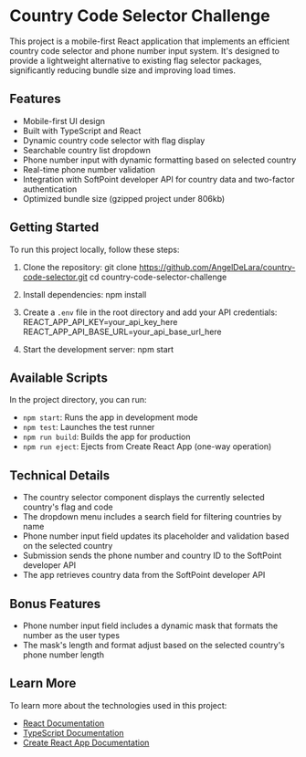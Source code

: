 # Country Code Selector Challenge

This project is a mobile-first React application that implements an efficient country code selector and phone number input system. It's designed to provide a lightweight alternative to existing flag selector packages, significantly reducing bundle size and improving load times.

## Features

- Mobile-first UI design
- Built with TypeScript and React
- Dynamic country code selector with flag display
- Searchable country list dropdown
- Phone number input with dynamic formatting based on selected country
- Real-time phone number validation
- Integration with SoftPoint developer API for country data and two-factor authentication
- Optimized bundle size (gzipped project under 806kb)

## Getting Started

To run this project locally, follow these steps:

1. Clone the repository:
   git clone https://github.com/AngelDeLara/country-code-selector.git
   cd country-code-selector-challenge

2. Install dependencies:
   npm install

3. Create a `.env` file in the root directory and add your API credentials:
   REACT_APP_API_KEY=your_api_key_here
   REACT_APP_API_BASE_URL=your_api_base_url_here

4. Start the development server:
   npm start

## Available Scripts

In the project directory, you can run:

- `npm start`: Runs the app in development mode
- `npm test`: Launches the test runner
- `npm run build`: Builds the app for production
- `npm run eject`: Ejects from Create React App (one-way operation)

## Technical Details

- The country selector component displays the currently selected country's flag and code
- The dropdown menu includes a search field for filtering countries by name
- Phone number input field updates its placeholder and validation based on the selected country
- Submission sends the phone number and country ID to the SoftPoint developer API
- The app retrieves country data from the SoftPoint developer API

## Bonus Features

- Phone number input field includes a dynamic mask that formats the number as the user types
- The mask's length and format adjust based on the selected country's phone number length

## Learn More

To learn more about the technologies used in this project:

- [React Documentation](https://reactjs.org/)
- [TypeScript Documentation](https://www.typescriptlang.org/docs/)
- [Create React App Documentation](https://facebook.github.io/create-react-app/docs/getting-started)